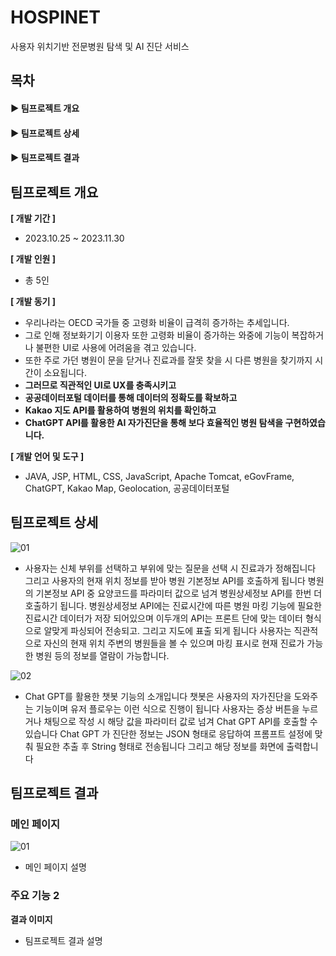 # HOSPINET
사용자 위치기반 전문병원 탐색 및 AI 진단 서비스

## 목차
#### ▶ 팀프로젝트 개요   
#### ▶ 팀프로젝트 상세   
#### ▶ 팀프로젝트 결과

## 팀프로젝트 개요
**[ 개발 기간 ]**   
- 2023.10.25 ~ 2023.11.30

**[ 개발 인원 ]**
- 총 5인

**[ 개발 동기 ]**
- 우리나라는 OECD 국가들 중 고령화 비율이 급격히 증가하는 추세입니다.
- 그로 인해 정보화기기 이용자 또한 고령화 비율이 증가하는 와중에 기능이 복잡하거나 불편한 UI로 사용에 어려움을 겪고 있습니다.
- 또한 주로 가던 병원이 문을 닫거나 진료과를 잘못 찾을 시 다른 병원을 찾기까지 시간이 소요됩니다.   
- **그러므로 직관적인 UI로 UX를 충족시키고**
- **공공데이터포털 데이터를 통해 데이터의 정확도를 확보하고**
- **Kakao 지도 API를 활용하여 병원의 위치를 확인하고**
- **ChatGPT API를 활용한 AI 자가진단을 통해 보다 효율적인 병원 탐색을 구현하였습니다.**

**[ 개발 언어 및 도구 ]**
- JAVA, JSP, HTML, CSS, JavaScript, Apache Tomcat, eGovFrame, ChatGPT, Kakao Map, Geolocation, 공공데이터포털

## 팀프로젝트 상세
![01](https://github.com/user-attachments/assets/2e2afd2f-eae1-49d0-98e3-fcb581594bf4)
- 사용자는 신체 부위를 선택하고 부위에 맞는 질문을 선택 시 진료과가 정해집니다 그리고 사용자의 현재 위치 정보를 받아 병원 기본정보 API를 호출하게 됩니다 병원의 기본정보 API 중 요양코드를 파라미터 값으로 넘겨 병원상세정보 API를 한번 더 호출하기 됩니다. 병원상세정보 API에는 진료시간에 따른 병원 마킹 기능에 필요한 진료시간 데이터가 저장 되어있으며 이두개의 API는 프론트 단에 맞는 데이터 형식으로 알맞게 파싱되어 전송되고. 그리고 지도에 표출 되게 됩니다 사용자는 직관적으로 자신의 현재 위치 주변의 병원들을 볼 수 있으며 마킹 표시로 현재 진료가 가능한 병원 등의 정보를 열람이 가능합니다.
  
![02](https://github.com/user-attachments/assets/8aee4601-32c7-4598-bc6a-b1722d22ec58)
- Chat GPT를 활용한 챗봇 기능의 소개입니다 챗봇은 사용자의 자가진단을 도와주는 기능이며 유저 플로우는 이런 식으로 진행이 됩니다 사용자는 증상 버튼을 누르거나 채팅으로 작성 시 해당 값을 파라미터 값로 넘겨 Chat GPT API를 호출할 수 있습니다 Chat GPT 가 진단한 정보는 JSON 형태로 응답하여 프롬프트 설정에 맞춰 필요한 추출 후 String 형태로 전송됩니다 그리고 해당 정보를 화면에 출력합니다

## 팀프로젝트 결과
### 메인 페이지
![01](https://github.com/user-attachments/assets/a0b6b344-559d-4b72-bf97-42e77e411ab6)
- 메인 페이지 설명
### 주요 기능 2
**결과 이미지**
- 팀프로젝트 결과 설명
